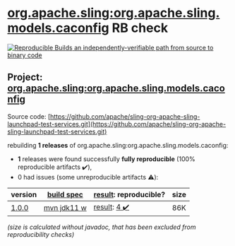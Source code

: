[org.apache.sling:org.apache.sling.models.caconfig](https://search.maven.org/artifact/org.apache.sling/org.apache.sling.models.caconfig/) RB check
=======

[![Reproducible Builds](https://reproducible-builds.org/images/logos/rb.svg) an independently-verifiable path from source to binary code](https://reproducible-builds.org/)

## Project: [org.apache.sling:org.apache.sling.models.caconfig](https://search.maven.org/artifact/org.apache.sling/org.apache.sling.models.caconfig/)

Source code: [https://github.com/apache/sling-org-apache-sling-launchpad-test-services.git](https://github.com/apache/sling-org-apache-sling-launchpad-test-services.git)

rebuilding **1 releases** of org.apache.sling:org.apache.sling.models.caconfig:
- **1** releases were found successfully **fully reproducible** (100% reproducible artifacts :heavy_check_mark:),
- 0 had issues (some unreproducible artifacts :warning:):

| version | [build spec](/BUILDSPEC.md) | [result](https://reproducible-builds.org/docs/jvm/): reproducible? | size |
| -- | --------- | ------ | -- |
| [1.0.0](https://search.maven.org/artifact/org.apache.sling/org.apache.sling.models.caconfig/1.0.0/pom) | [mvn jdk11 w](org.apache.sling.models.caconfig-1.0.0.buildspec) | [result](org.apache.sling.models.caconfig-1.0.0.buildinfo): [4 :heavy_check_mark: ](org.apache.sling.models.caconfig-1.0.0.buildcompare) | 86K |

<i>(size is calculated without javadoc, that has been excluded from reproducibility checks)</i>
